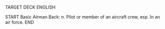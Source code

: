 TARGET DECK
ENGLISH

START
Basic
Airman
Back: n. Pilot or member of an aircraft crew, esp. In an air force.
END
